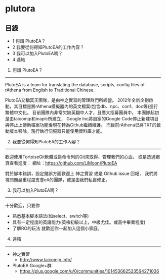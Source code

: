 plutora
=======

目錄
---------
* 1 何謂 PlutoEA？
* 2 我要從何得知PlutoEA的工作內容？
* 3 我可以加入PlutoEA嗎？
* 4 連結

1. 何謂 PlutoEA？
---------
PlutoEA is a team for translating the database, scripts, config files of rAthena from English to Traditional Chinese.
  
PlutoEA又稱冥王團隊，是由神之實習的管理群們所經營。
2012年全新企劃啟動，其目標是將rAthena模擬器內的英文檔案(包含db、npc、conf、doc等)進行繁體中文化。
目前團隊內非常欠缺英翻中人才，且廣大招募團員中。
本團隊起初是由taicomjp和maplc所建立，
Google Inc將自家的Google Code停止新建項目與停止上傳新檔案功能後現在轉為Github繼續維護。
而目前rAthena已將TXT的啟動版本移除，現行執行伺服器只能使用資料庫才能。 

2. 我要從何得知PlutoEA的工作內容？
---------
歡迎使用TortoiseGit軟體或是命令列的Git來取得、管理我們的心血， 
或是透過網頁查看進度： 
網址：https://github.com/LiMoon/PlutoEA

對於腳本錯誤，設定錯誤方面歡迎上 神之實習 或是 Github issue 回報，
我們將視問題嚴重程度支會eA的團隊，或是由我們私自修正。 

3. 我可以加入PlutoEA嗎？
---------
十分歡迎，只要你
* 熟悉基本腳本語法(如select、switch等)
* 具有一定程度的英語能力(英檢初級以上，中級尤佳。或高中畢業程度)
* 了解RO的玩法
就歡迎你一起加入這個小家庭。

4. 連結
---------
* 神之實習
	* http://www.taicomjp.info/
* PlutoEA Google+群
	* https://plus.google.com/u/0/communities/101453662523564271036
